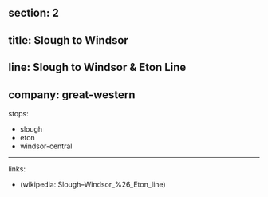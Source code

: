 ﻿section: 2
----
title: Slough to Windsor
----
line: Slough to Windsor & Eton Line
----
company: great-western
----
stops:
- slough
- eton
- windsor-central
----
links:
- (wikipedia: Slough–Windsor_%26_Eton_line)
